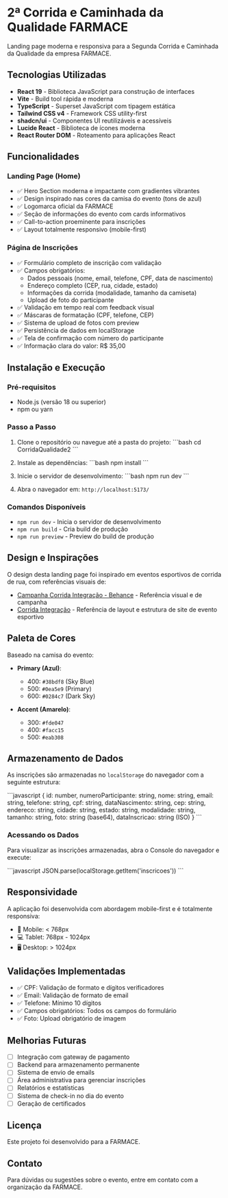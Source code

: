 # 2ª Corrida e Caminhada da Qualidade FARMACE

Landing page moderna e responsiva para a Segunda Corrida e Caminhada da Qualidade da empresa FARMACE.

## Tecnologias Utilizadas

- **React 19** - Biblioteca JavaScript para construção de interfaces
- **Vite** - Build tool rápida e moderna
- **TypeScript** - Superset JavaScript com tipagem estática
- **Tailwind CSS v4** - Framework CSS utility-first
- **shadcn/ui** - Componentes UI reutilizáveis e acessíveis
- **Lucide React** - Biblioteca de ícones moderna
- **React Router DOM** - Roteamento para aplicações React

## Funcionalidades

### Landing Page (Home)
- ✅ Hero Section moderna e impactante com gradientes vibrantes
- ✅ Design inspirado nas cores da camisa do evento (tons de azul)
- ✅ Logomarca oficial da FARMACE
- ✅ Seção de informações do evento com cards informativos
- ✅ Call-to-action proeminente para inscrições
- ✅ Layout totalmente responsivo (mobile-first)

### Página de Inscrições
- ✅ Formulário completo de inscrição com validação
- ✅ Campos obrigatórios:
  - Dados pessoais (nome, email, telefone, CPF, data de nascimento)
  - Endereço completo (CEP, rua, cidade, estado)
  - Informações da corrida (modalidade, tamanho da camiseta)
  - Upload de foto do participante
- ✅ Validação em tempo real com feedback visual
- ✅ Máscaras de formatação (CPF, telefone, CEP)
- ✅ Sistema de upload de fotos com preview
- ✅ Persistência de dados em localStorage
- ✅ Tela de confirmação com número do participante
- ✅ Informação clara do valor: R$ 35,00

## Instalação e Execução

### Pré-requisitos
- Node.js (versão 18 ou superior)
- npm ou yarn

### Passo a Passo

1. Clone o repositório ou navegue até a pasta do projeto:
\`\`\`bash
cd CorridaQualidade2
\`\`\`

2. Instale as dependências:
\`\`\`bash
npm install
\`\`\`

3. Inicie o servidor de desenvolvimento:
\`\`\`bash
npm run dev
\`\`\`

4. Abra o navegador em: `http://localhost:5173/`

### Comandos Disponíveis

- `npm run dev` - Inicia o servidor de desenvolvimento
- `npm run build` - Cria build de produção
- `npm run preview` - Preview do build de produção

## Design e Inspirações

O design desta landing page foi inspirado em eventos esportivos de corrida de rua, com referências visuais de:

- [Campanha Corrida Integração - Behance](https://www.behance.net/gallery/203467473/Concorrencia-Campanha-Corrida-Integracao?tracking_source=search_projects|maratona+corrida+de+rua&l=0) - Referência visual e de campanha
- [Corrida Integração](https://corridaintegracao.com.br/) - Referência de layout e estrutura de site de evento esportivo

## Paleta de Cores

Baseado na camisa do evento:

- **Primary (Azul)**:
  - 400: `#38bdf8` (Sky Blue)
  - 500: `#0ea5e9` (Primary)
  - 600: `#0284c7` (Dark Sky)

- **Accent (Amarelo)**:
  - 300: `#fde047`
  - 400: `#facc15`
  - 500: `#eab308`

## Armazenamento de Dados

As inscrições são armazenadas no `localStorage` do navegador com a seguinte estrutura:

\`\`\`javascript
{
  id: number,
  numeroParticipante: string,
  nome: string,
  email: string,
  telefone: string,
  cpf: string,
  dataNascimento: string,
  cep: string,
  endereco: string,
  cidade: string,
  estado: string,
  modalidade: string,
  tamanho: string,
  foto: string (base64),
  dataInscricao: string (ISO)
}
\`\`\`

### Acessando os Dados

Para visualizar as inscrições armazenadas, abra o Console do navegador e execute:

\`\`\`javascript
JSON.parse(localStorage.getItem('inscricoes'))
\`\`\`

## Responsividade

A aplicação foi desenvolvida com abordagem mobile-first e é totalmente responsiva:

- 📱 Mobile: < 768px
- 💻 Tablet: 768px - 1024px
- 🖥️ Desktop: > 1024px

## Validações Implementadas

- ✅ CPF: Validação de formato e dígitos verificadores
- ✅ Email: Validação de formato de email
- ✅ Telefone: Mínimo 10 dígitos
- ✅ Campos obrigatórios: Todos os campos do formulário
- ✅ Foto: Upload obrigatório de imagem

## Melhorias Futuras

- [ ] Integração com gateway de pagamento
- [ ] Backend para armazenamento permanente
- [ ] Sistema de envio de emails
- [ ] Área administrativa para gerenciar inscrições
- [ ] Relatórios e estatísticas
- [ ] Sistema de check-in no dia do evento
- [ ] Geração de certificados

## Licença

Este projeto foi desenvolvido para a FARMACE.

## Contato

Para dúvidas ou sugestões sobre o evento, entre em contato com a organização da FARMACE.
